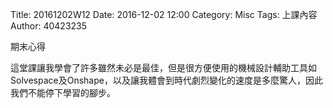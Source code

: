 Title: 20161202W12
Date: 2016-12-02 12:00
Category: Misc
Tags: 上課內容
Author: 40423235
<!-- PELICAN_END_SUMMARY -->
<p>期末心得<p>
這堂課讓我學會了許多雖然未必是最佳，但是很方便使用的機械設計輔助工具如Solvespace及Onshape，以及讓我體會到時代劇烈變化的速度是多麼驚人，因此我們不能停下學習的腳步。